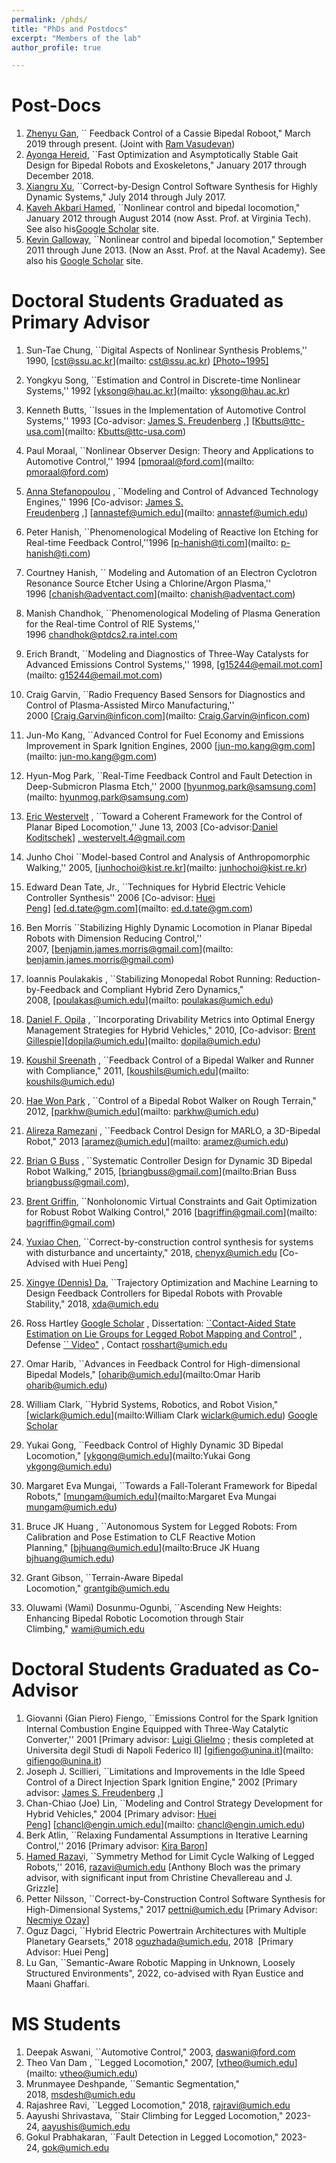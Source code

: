 ```yaml
---
permalink: /phds/
title: "PhDs and Postdocs"
excerpt: "Members of the lab"
author_profile: true

---
```



Post-Docs
=========

1.  [Zhenyu Gan](https://scholar.google.com/citations?user=PhjMFZUAAAAJ&hl=en), \`\` Feedback Control of a Cassie Bipedal Roboot," March 2019 through present. (Joint with [Ram Vasudevan]( https://scholar.google.com/citations?user=iAHjMzQAAAAJ&hl=en))
2.  [Ayonga Hereid](https://scholar.google.com/citations?user=Ul2F7OwAAAAJ), \`\`Fast Optimization and Asymptotically Stable Gait Design for Bipedal Robots and Exoskeletons," January 2017 through December 2018.
3.  [Xiangru Xu](https://sites.google.com/site/xiangruxuhome/), \`\`Correct-by-Design Control Software Synthesis for Highly Dynamic Systems," July 2014 through July 2017.
4.  [Kaveh Akbari Hamed](http://www.me.vt.edu/people/faculty/kaveh-hamed/), \`\`Nonlinear control and bipedal locomotion," January 2012 through August 2014 (now Asst. Prof. at Virginia Tech). See also his[Google Scholar](http://scholar.google.com/citations?user=aOboTjAAAAAJ&hl=en) site.
5.  [Kevin Galloway](https://www.usna.edu/Users/ee/galloway/index.php), \`\`Nonlinear control and bipedal locomotion," September 2011 through June 2013. (Now an Asst. Prof. at the Naval Academy). See also his [Google Scholar](http://scholar.google.com/citations?user=jODY4NAAAAAJ&hl=en) site.

Doctoral Students Graduated as Primary Advisor
==============================================

1.  Sun-Tae Chung, \`\`Digital Aspects of Nonlinear Synthesis Problems,'' 1990, [cst@ssu.ac.kr](mailto: cst@ssu.ac.kr) [\[Photo~1995\]](http://web.eecs.umich.edu/~grizzle/cst.jpg)
2.  Yongkyu Song, \`\`Estimation and Control in Discrete-time Nonlinear Systems,'' 1992 [yksong@hau.ac.kr](mailto: yksong@hau.ac.kr)
3.  Kenneth Butts, \`\`Issues in the Implementation of Automotive Control Systems,'' 1993 \[Co-advisor: [James S. Freudenberg](http://www.eecs.umich.edu/~jfr/) ,\] [Kbutts@ttc-usa.com](mailto: Kbutts@ttc-usa.com)
4.  Paul Moraal, \`\`Nonlinear Observer Design: Theory and Applications to Automotive Control,'' 1994 [pmoraal@ford.com](mailto: pmoraal@ford.com)
5.  [Anna Stefanopoulou](http://www-personal.engin.umich.edu/~annastef/) , \`\`Modeling and Control of Advanced Technology Engines,'' 1996 \[Co-advisor: [James S. Freudenberg](http://www.eecs.umich.edu/~jfr/) ,\] [annastef@umich.edu](mailto: annastef@umich.edu)
6.  Peter Hanish, \`\`Phenomenological Modeling of Reactive Ion Etching for Real-time Feedback Control,''1996 [p-hanish@ti.com](mailto: p-hanish@ti.com)
7.  Courtney Hanish, \`\` Modeling and Automation of an Electron Cyclotron Resonance Source Etcher Using a Chlorine/Argon Plasma,'' 1996 [chanish@adventact.com](mailto: chanish@adventact.com)
8.  Manish Chandhok, \`\`Phenomenological Modeling of Plasma Generation for the Real-time Control of RIE Systems,'' 1996 [chandhok@ptdcs2.ra.intel.com](mailto:chandhok@ptdcs2.ra.intel.com)
9.  Erich Brandt, \`\`Modeling and Diagnostics of Three-Way Catalysts for Advanced Emissions Control Systems,'' 1998, [g15244@email.mot.com](mailto: g15244@email.mot.com)
10.  Craig Garvin, \`\`Radio Frequency Based Sensors for Diagnostics and Control of Plasma-Assisted Mirco Manufacturing,'' 2000 [Craig.Garvin@inficon.com](mailto: Craig.Garvin@inficon.com)
11.  Jun-Mo Kang, \`\`Advanced Control for Fuel Economy and Emissions Improvement in Spark Ignition Engines, 2000 [jun-mo.kang@gm.com](mailto: jun-mo.kang@gm.com)
12.  Hyun-Mog Park, \`\`Real-Time Feedback Control and Fault Detection in Deep-Submicron Plasma Etch,'' 2000 [hyunmog.park@samsung.com](mailto: hyunmog.park@samsung.com)
13.  [Eric Westervelt](http://www.dynamicbipedcontrol.org/) , \`\`Toward a Coherent Framework for the Control of Planar Biped Locomotion,'' June 13, 2003 \[Co-advisor:[Daniel Koditschek](http://www.seas.upenn.edu/~kod/)\] [, westervelt.4@gmail.com](mailto:westervelt.4@gmail.com>) 
14.  Junho Choi \`\`Model-based Control and Analysis of Anthropomorphic Walking,'' 2005, [junhochoi@kist.re.kr](mailto: junhochoi@kist.re.kr)
15.  Edward Dean Tate, Jr., \`\`Techniques for Hybrid Electric Vehicle Controller Synthesis'' 2006 \[Co-advisor: [Huei Peng](http://www-personal.engin.umich.edu/~hpeng/)\] [ed.d.tate@gm.com](mailto: ed.d.tate@gm.com)
16.  Ben Morris \`\`Stabilizing Highly Dynamic Locomotion in Planar Bipedal Robots with Dimension Reducing Control,'' 2007, [benjamin.james.morris@gmail.com](mailto: benjamin.james.morris@gmail.com)
17.  Ioannis Poulakakis , \`\`Stabilizing Monopedal Robot Running: Reduction-by-Feedback and Compliant Hybrid Zero Dynamics," 2008, [poulakas@umich.edu](mailto: poulakas@umich.edu)
18.  [Daniel F. Opila](http://www-personal.umich.edu/~dopila/) , \`\`Incorporating Drivability Metrics into Optimal Energy Management Strategies for Hybrid Vehicles," 2010, \[Co-advisor: [Brent Gillespie](http://www-personal.umich.edu/~brentg/)\][dopila@umich.edu](mailto: dopila@umich.edu)
19.  [Koushil Sreenath](http://www.seas.upenn.edu/~koushils/index.html) , \`\`Feedback Control of a Bipedal Walker and Runner with Compliance," 2011, [koushils@umich.edu](mailto: koushils@umich.edu)
20.  [Hae Won Park](http://www.eecs.umich.edu/~parkhw/index.html) , \`\`Control of a Bipedal Robot Walker on Rough Terrain," 2012, [parkhw@umich.edu](mailto: parkhw@umich.edu)
21.  [Alireza Ramezani](http://www-personal.umich.edu/~aramez/) , \`\`Feedback Control Design for MARLO, a 3D-Bipedal Robot," 2013 [aramez@umich.edu](mailto: aramez@umich.edu)
22.  [Brian G Buss](http://www-personal.umich.edu/~bgbuss/research.shtml) , \`\`Systematic Controller Design for Dynamic 3D Bipedal Robot Walking," 2015, [briangbuss@gmail.com](mailto:Brian Buss <briangbuss@gmail.com>),
23.  [Brent Griffin](http://www.griffb.com/), \`\`Nonholonomic Virtual Constraints and Gait Optimization for Robust Robot Walking Control," 2016 [bagriffin@gmail.com](mailto: bagriffin@gmail.com)
24.  [Yuxiao Chen](http://www-personal.umich.edu/~chenyx/), \`\`Correct-by-construction control synthesis for systems with disturbance and uncertainty," 2018, [chenyx@umich.edu](mailto:chenyx@umich.edu) \[Co-Advised with Huei Peng\]
25.  [Xingye (Dennis) Da](https://scholar.google.com/citations?user=5lwj5vIAAAAJ&hl=en), \`\`Trajectory Optimization and Machine Learning to Design Feedback Controllers for Bipedal Robots with Provable Stability," 2018, [xda@umich.edu](mailto:xda@umich.edu)
26.  Ross Hartley [Google Scholar](https://scholar.google.com/citations?hl=en&user=qQPgGpsAAAAJ) , Dissertation: [\`\`Contact-Aided State Estimation on Lie Groups for Legged Robot Mapping and Control"](/files/dissertation_ross.pdf) , Defense [\`\` Video"](https://youtu.be/1RU-9SpvMxM) , Contact [rosshart@umich.edu](mailto:rosshart@umich.edu)

27.  Omar Harib, \`\`Advances in Feedback Control for High-dimensional Bipedal Models," [oharib@umich.edu](mailto:Omar Harib <oharib@umich.edu>)
28.  William Clark, \`\`Hybrid Systems, Robotics, and Robot Vision,"  [wiclark@umich.edu](mailto:William Clark <wiclark@umich.edu>) [Google Scholar]( https://scholar.google.com/citations?user=jnwpsqwAAAAJ&hl=en&oi=sra)
29.  Yukai Gong, \`\`Feedback Control of Highly Dynamic 3D Bipedal Locomotion," [ykgong@umich.edu](mailto:Yukai Gong <ykgong@umich.edu>)
30.  Margaret Eva Mungai, \`\`Towards a Fall-Tolerant Framework for Bipedal Robots," [mungam@umich.edu](mailto:Margaret Eva Mungai <mungam@umich.edu>)
31.  Bruce JK Huang , \`\`Autonomous System for Legged Robots: From Calibration and Pose Estimation to CLF Reactive Motion Planning," [bjhuang@umich.edu](mailto:Bruce JK Huang <bjhuang@umich.edu>)
32.  Grant Gibson, \`\`Terrain-Aware Bipedal Locomotion," [grantgib@umich.edu](mailto:grantgib@umich.edu)
33. Oluwami (Wami) Dosunmu-Ogunbi,  \`\`Ascending New Heights: Enhancing Bipedal Robotic Locomotion through Stair Climbing," [wami@umich.edu](mailto:wami@umich.edu)

Doctoral Students Graduated as Co-Advisor
=========================================

1.  Giovanni (Gian Piero) Fiengo, \`\`Emissions Control for the Spark Ignition Internal Combustion Engine Equipped with Three-Way Catalytic Converter,'' 2001 \[Primary advisor: [Luigi Glielmo](http://www.ing.unisannio.it/glielmo/) ; thesis completed at Universita degil Studi di Napoli Federico II\] [gifiengo@unina.it](mailto: gifiengo@unina.it)
2.  Joseph J. Scillieri, \`\`Limitations and Improvements in the Idle Speed Control of a Direct Injection Spark Ignition Engine," 2002 \[Primary advisor: [James S. Freudenberg](http://www.eecs.umich.edu/~jfr/) ,\]
3.  Chan-Chiao (Joe) Lin, \`\`Modeling and Control Strategy Development for Hybrid Vehicles," 2004 \[Primary advisor: [Huei Peng](http://www-personal.engin.umich.edu/~hpeng/)\] [chancl@engin.umich.edu](mailto: chancl@engin.umich.edu)
4.  Berk Atlin, \`\`Relaxing Fundamental Assumptions in Iterative Learning Control,'' 2016 \[Primary advisor: [Kira Baron](http://www-personal.engin.umich.edu/~hpeng/)\]
5.  [Hamed Razav](http://www-personal.umich.edu/~razavi/)i, \`\`Symmetry Method for Limit Cycle Walking of Legged Robots,'' 2016, [razavi@umich.edu](mailto:razavi@umich.edu ) \[Anthony Bloch was the primary advisor, with significant input from Christine Chevallereau and J. Grizzle\]
6.  Petter Nilsson, \`\`Correct-by-Construction Control Software Synthesis for High-Dimensional Systems," 2017 [pettni@umich.edu](mailto:pettni@umich.edu) \[Primary Advisor: [Necmiye Ozay](http://web.eecs.umich.edu/~necmiye/index.html)\]
7.  Oguz Dagci, \`\`Hybrid Electric Powertrain Architectures with Multiple Planetary Gearsets," 2018 [oguzhada@umich.edu](mailto:oguzhada@umich.edu), 2018  \[Primary Advisor: Huei Peng\]
8. Lu Gan, \`\`Semantic-Aware Robotic Mapping in Unknown, Loosely Structured Environments", 2022, co-advised with Ryan Eustice and Maani Ghaffari.

MS Students
===========

1.  Deepak Aswani, \`\`Automotive Control," 2003, [daswani@ford.com](mailto:daswani@ford.com)
2.  Theo Van Dam , \`\`Legged Locomotion," 2007, [vtheo@umich.edu](mailto: vtheo@umich.edu)
3.  Mrunmayee Deshpande, \`\`Semantic Segmentation," 2018, [msdesh@umich.edu](mailto:msdesh@umich.edu)
4.  Rajashree Ravi, \`\`Legged Locomotion," 2018, [rajravi@umich.edu](mailto:rajravi@umich.edu)
5.  Aayushi Shrivastava, \`\`Stair Climbing for Legged Locomotion," 2023-24, [aayushis@umich.edu](mailto:aayushis@umich.edu)
6.  Gokul Prabhakaran,  \`\`Fault Detection in Legged Locomotion," 2023-24, [gok@umich.edu](mailto:gok@umich.edu) 